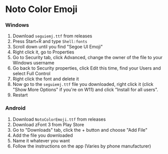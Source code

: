 # Noto Color Emoji

### Windows
1. Download `seguiemj.ttf` from releases
2. Press Start+R and type `Shell:fonts`
3. Scroll down until you find "Segoe UI Emoji"
4. Right click it, go to Properties
5. Go to Security tab, click Advanced, change the owner of the file to your Windows username
6. Go back to Security properties, click Edit this time, find your Users and select Full Control
7. Right click the font and delete it
8. Now go to the `seguiemj.ttf` file you downloaded, right click it (click "Show More Options" if you're on W11) and click "Install for all users".
9. Restart

### Android
1. Download `NotoColorEmoji.ttf` from releases
2. Download zFont 3 from Play Store
3. Go to "Downloads" tab, click the + button and choose "Add File"
4. Add the file you downloaded
5. Name it whatever you want
6. Follow the instructions on the app (Varies by phone manufacturer)
